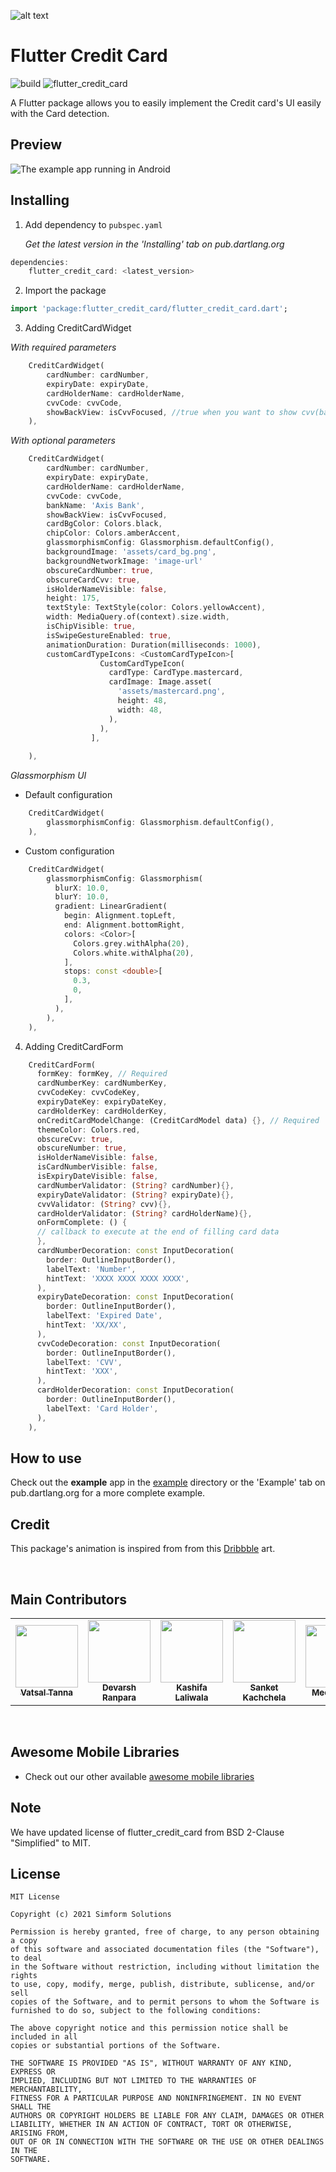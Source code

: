 ![alt text](https://github.com/simformsolutions/flutter_credit_card/blob/master/readme_assets/banner.png?raw=true)

# Flutter Credit Card

![build](https://github.com/SimformSolutionsPvtLtd/flutter_calendar_view/workflows/Build/badge.svg?branch=master)
![flutter_credit_card](https://img.shields.io/pub/v/flutter_credit_card?label=flutter_credit_card)

A Flutter package allows you to easily implement the Credit card's UI easily with the Card detection.

## Preview

![The example app running in Android](https://github.com/simformsolutions/flutter_credit_card/blob/master/readme_assets/preview.gif)

## Installing

1.  Add dependency to `pubspec.yaml`

    *Get the latest version in the 'Installing' tab on pub.dartlang.org*
    
```dart
dependencies:
    flutter_credit_card: <latest_version>
```

2.  Import the package
```dart
import 'package:flutter_credit_card/flutter_credit_card.dart';
```

3.  Adding CreditCardWidget

*With required parameters*
```dart
    CreditCardWidget(
        cardNumber: cardNumber,
        expiryDate: expiryDate, 
        cardHolderName: cardHolderName,
        cvvCode: cvvCode,
        showBackView: isCvvFocused, //true when you want to show cvv(back) view
    ),
```    

*With optional parameters*
```dart   
    CreditCardWidget(
        cardNumber: cardNumber,
        expiryDate: expiryDate,
        cardHolderName: cardHolderName,
        cvvCode: cvvCode,
        bankName: 'Axis Bank',
        showBackView: isCvvFocused,
        cardBgColor: Colors.black,
        chipColor: Colors.amberAccent,
        glassmorphismConfig: Glassmorphism.defaultConfig(),
        backgroundImage: 'assets/card_bg.png',
        backgroundNetworkImage: 'image-url'
        obscureCardNumber: true,
        obscureCardCvv: true,
        isHolderNameVisible: false,
        height: 175,
        textStyle: TextStyle(color: Colors.yellowAccent),
        width: MediaQuery.of(context).size.width,
        isChipVisible: true,
        isSwipeGestureEnabled: true,
        animationDuration: Duration(milliseconds: 1000),
        customCardTypeIcons: <CustomCardTypeIcon>[
                    CustomCardTypeIcon(
                      cardType: CardType.mastercard,
                      cardImage: Image.asset(
                        'assets/mastercard.png',
                        height: 48,
                        width: 48,
                      ),
                    ),
                  ],
                  
    ),
``` 

*Glassmorphism UI*

 + Default configuration
```dart
    CreditCardWidget(
        glassmorphismConfig: Glassmorphism.defaultConfig(),
    ),
```    

 + Custom configuration
```dart
    CreditCardWidget(
        glassmorphismConfig: Glassmorphism(
          blurX: 10.0,
          blurY: 10.0,
          gradient: LinearGradient(
            begin: Alignment.topLeft,
            end: Alignment.bottomRight,
            colors: <Color>[
              Colors.grey.withAlpha(20),
              Colors.white.withAlpha(20),
            ],
            stops: const <double>[
              0.3,
              0,
            ],
          ),
        ),
    ),
```    

4.  Adding CreditCardForm

```dart
    CreditCardForm(
      formKey: formKey, // Required 
      cardNumberKey: cardNumberKey,
      cvvCodeKey: cvvCodeKey,
      expiryDateKey: expiryDateKey,
      cardHolderKey: cardHolderKey,
      onCreditCardModelChange: (CreditCardModel data) {}, // Required
      themeColor: Colors.red,
      obscureCvv: true, 
      obscureNumber: true,
      isHolderNameVisible: false,
      isCardNumberVisible: false,
      isExpiryDateVisible: false,
      cardNumberValidator: (String? cardNumber){},
      expiryDateValidator: (String? expiryDate){},
      cvvValidator: (String? cvv){},
      cardHolderValidator: (String? cardHolderName){},
      onFormComplete: () {
      // callback to execute at the end of filling card data
      },
      cardNumberDecoration: const InputDecoration(
        border: OutlineInputBorder(),
        labelText: 'Number',
        hintText: 'XXXX XXXX XXXX XXXX',
      ),
      expiryDateDecoration: const InputDecoration(
        border: OutlineInputBorder(),
        labelText: 'Expired Date',
        hintText: 'XX/XX',
      ),
      cvvCodeDecoration: const InputDecoration(
        border: OutlineInputBorder(),
        labelText: 'CVV',
        hintText: 'XXX',
      ),
      cardHolderDecoration: const InputDecoration(
        border: OutlineInputBorder(),
        labelText: 'Card Holder',
      ),
    ),
```


## How to use
Check out the **example** app in the [example](example) directory or the 'Example' tab on pub.dartlang.org for a more complete example.

## Credit

This package's animation is inspired from from this [Dribbble](https://dribbble.com/shots/2187649-Credit-card-Checkout-flow-AMEX) art.

<br/>

## Main Contributors

<table>
  <tr>
    <td align="center"><a href="https://github.com/vatsaltanna"><img src="https://avatars.githubusercontent.com/u/25323183?s=100" width="100px;" alt=""/><br /><sub><b>Vatsal Tanna</b></sub></a></td>
    <td align="center"><a href="https://github.com/DevarshRanpara"><img src="https://avatars.githubusercontent.com/u/26064415?s=100" width="100px;" alt=""/><br /><sub><b>Devarsh Ranpara</b></sub></a></td>
    <td align="center"><a href="https://github.com/Kashifalaliwala"><img src="https://avatars.githubusercontent.com/u/30998350?s=100" width="100px;" alt=""/><br /><sub><b>Kashifa Laliwala</b></sub></a></td>
    <td align="center"><a href="https://github.com/SanketKachhela"><img src="https://avatars.githubusercontent.com/u/20923896?s=100" width="100px;" alt=""/><br /><sub><b>Sanket Kachchela</b></sub></a></td>
    <td align="center"><a href="https://github.com/meetjanani"><img src="https://avatars.githubusercontent.com/u/32095359?s=100" width="100px;" alt=""/><br /><sub><b>Meet Janani</b></sub></a></td>
    <td align="center"><a href="https://github.com/shwetachauhan-simform"><img src="https://avatars.githubusercontent.com/u/63042002?s=100" width="100px;" alt=""/><br /><sub><b>Shweta Chauhan</b></sub></a></td>
    <td align="center"><a href="https://github.com/kavantrivedi"><img src="https://avatars.githubusercontent.com/u/97207242?s=100" width="100px;" alt=""/><br /><sub><b>Kavan Trivedi</b></sub></a></td>
  </tr>
</table>
<br/>

## Awesome Mobile Libraries
- Check out our other available [awesome mobile libraries](https://github.com/SimformSolutionsPvtLtd/Awesome-Mobile-Libraries)
## Note
We have updated license of flutter_credit_card from BSD 2-Clause "Simplified" to MIT.

## License

```
MIT License

Copyright (c) 2021 Simform Solutions

Permission is hereby granted, free of charge, to any person obtaining a copy
of this software and associated documentation files (the "Software"), to deal
in the Software without restriction, including without limitation the rights
to use, copy, modify, merge, publish, distribute, sublicense, and/or sell
copies of the Software, and to permit persons to whom the Software is
furnished to do so, subject to the following conditions:

The above copyright notice and this permission notice shall be included in all
copies or substantial portions of the Software.

THE SOFTWARE IS PROVIDED "AS IS", WITHOUT WARRANTY OF ANY KIND, EXPRESS OR
IMPLIED, INCLUDING BUT NOT LIMITED TO THE WARRANTIES OF MERCHANTABILITY,
FITNESS FOR A PARTICULAR PURPOSE AND NONINFRINGEMENT. IN NO EVENT SHALL THE
AUTHORS OR COPYRIGHT HOLDERS BE LIABLE FOR ANY CLAIM, DAMAGES OR OTHER
LIABILITY, WHETHER IN AN ACTION OF CONTRACT, TORT OR OTHERWISE, ARISING FROM,
OUT OF OR IN CONNECTION WITH THE SOFTWARE OR THE USE OR OTHER DEALINGS IN THE
SOFTWARE.


```